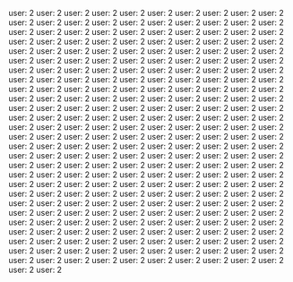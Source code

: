 user: 2
user: 2
user: 2
user: 2
user: 2
user: 2
user: 2
user: 2
user: 2
user: 2
user: 2
user: 2
user: 2
user: 2
user: 2
user: 2
user: 2
user: 2
user: 2
user: 2
user: 2
user: 2
user: 2
user: 2
user: 2
user: 2
user: 2
user: 2
user: 2
user: 2
user: 2
user: 2
user: 2
user: 2
user: 2
user: 2
user: 2
user: 2
user: 2
user: 2
user: 2
user: 2
user: 2
user: 2
user: 2
user: 2
user: 2
user: 2
user: 2
user: 2
user: 2
user: 2
user: 2
user: 2
user: 2
user: 2
user: 2
user: 2
user: 2
user: 2
user: 2
user: 2
user: 2
user: 2
user: 2
user: 2
user: 2
user: 2
user: 2
user: 2
user: 2
user: 2
user: 2
user: 2
user: 2
user: 2
user: 2
user: 2
user: 2
user: 2
user: 2
user: 2
user: 2
user: 2
user: 2
user: 2
user: 2
user: 2
user: 2
user: 2
user: 2
user: 2
user: 2
user: 2
user: 2
user: 2
user: 2
user: 2
user: 2
user: 2
user: 2
user: 2
user: 2
user: 2
user: 2
user: 2
user: 2
user: 2
user: 2
user: 2
user: 2
user: 2
user: 2
user: 2
user: 2
user: 2
user: 2
user: 2
user: 2
user: 2
user: 2
user: 2
user: 2
user: 2
user: 2
user: 2
user: 2
user: 2
user: 2
user: 2
user: 2
user: 2
user: 2
user: 2
user: 2
user: 2
user: 2
user: 2
user: 2
user: 2
user: 2
user: 2
user: 2
user: 2
user: 2
user: 2
user: 2
user: 2
user: 2
user: 2
user: 2
user: 2
user: 2
user: 2
user: 2
user: 2
user: 2
user: 2
user: 2
user: 2
user: 2
user: 2
user: 2
user: 2
user: 2
user: 2
user: 2
user: 2
user: 2
user: 2
user: 2
user: 2
user: 2
user: 2
user: 2
user: 2
user: 2
user: 2
user: 2
user: 2
user: 2
user: 2
user: 2
user: 2
user: 2
user: 2
user: 2
user: 2
user: 2
user: 2
user: 2
user: 2
user: 2
user: 2
user: 2
user: 2
user: 2
user: 2
user: 2
user: 2
user: 2
user: 2
user: 2
user: 2
user: 2
user: 2
user: 2
user: 2
user: 2
user: 2
user: 2
user: 2
user: 2
user: 2
user: 2
user: 2
user: 2
user: 2
user: 2
user: 2
user: 2
user: 2
user: 2
user: 2
user: 2
user: 2
user: 2
user: 2
user: 2
user: 2
user: 2
user: 2
user: 2
user: 2
user: 2
user: 2
user: 2
user: 2
user: 2
user: 2
user: 2
user: 2
user: 2
user: 2
user: 2
user: 2
user: 2
user: 2
user: 2
user: 2
user: 2
user: 2
user: 2
user: 2
user: 2
user: 2
user: 2
user: 2
user: 2
user: 2
user: 2
user: 2
user: 2
user: 2
user: 2
user: 2
user: 2
user: 2
user: 2
user: 2
user: 2
user: 2
